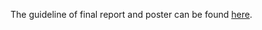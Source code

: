 The guideline of final report and poster can be found [here](http://cs231n.stanford.edu/project.html).
